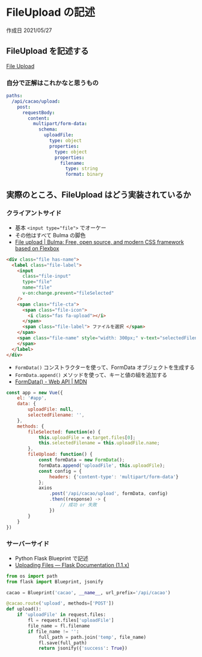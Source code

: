 # FileUpload の記述

作成日 2021/05/27

## FileUpload を記述する

[File Upload](https://swagger.io/docs/specification/describing-request-body/file-upload/)

### 自分で正解はこれかなと思うもの

```yaml
paths:
  /api/cacao/upload:
    post:
      requestBody:
        content:
          multipart/form-data:
            schema:
              uploadFile:
                type: object
                properties:
                  type: object
                  properties:
                    filename:
                      type: string
                      format: binary
```

## 実際のところ、FileUpload はどう実装されているか

### クライアントサイド

- 基本 `<input type="file">` でオーケー
- その他はすべて Bulma の脚色
- [File upload \| Bulma: Free, open source, and modern CSS framework based on Flexbox](https://bulma.io/documentation/form/file/)

```html
<div class="file has-name">
  <label class="file-label">
    <input
      class="file-input"
      type="file"
      name="file"
      v-on:change.prevent="fileSelected"
    />
    <span class="file-cta">
      <span class="file-icon">
        <i class="fas fa-upload"></i>
      </span>
      <span class="file-label"> ファイルを選択 </span>
    </span>
    <span class="file-name" style="width: 300px;" v-text="selectedFilename">
    </span>
  </label>
</div>
```

- `FormData()` コンストラクターを使って、FormData オブジェクトを生成する
- `FormData.append()` メソッドを使って、キーと値の組を追加する
- [FormData\(\) \- Web API \| MDN](https://developer.mozilla.org/ja/docs/Web/API/FormData/FormData)

```javascript
const app = new Vue({
    el: '#app',
    data: {
        uploadFile: null,
        selectedFilename: '',
    },
    methods: {
        fileSelected: function(e) {
            this.uploadFile = e.target.files[0];
            this.selectedFilename = this.uploadFile.name;
        },
        fileUpload: function() {
            const formData = new FormData();
            formData.append('uploadFile', this.uploadFile);
            const config = {
                headers: {'content-type': 'multipart/form-data'}
            };
            axios
                .post('/api/cacao/upload', formData, config)
                .then((response) -> {
                    // 成功 or 失敗
                })
        }
    }
})
```

### サーバーサイド

- Python Flask Blueprint で記述
- [Uploading Files — Flask Documentation \(1\.1\.x\)](https://flask.palletsprojects.com/en/1.1.x/patterns/fileuploads/)

```python
from os import path
from flask import Blueprint, jsonify

cacao = Blueprint('cacao', __name__, url_prefix='/api/cacao')

@cacao.route('upload', methods=['POST'])
def upload():
    if 'uploadFile' in request.files:
        fl = request.files['uploadFile']
        file_name = fl.filename
        if file_name != '':
            full_path = path.join('temp', file_name)
            fl.save(full_path)
            return jsonify({'success': True})
```
